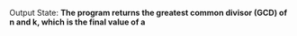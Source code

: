 Output State: **The program returns the greatest common divisor (GCD) of n and k, which is the final value of a**